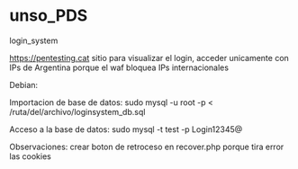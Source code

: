 # unso_PDS
login_system

https://pentesting.cat sitio para visualizar el login, acceder unicamente con IPs de Argentina porque el waf bloquea IPs internacionales

Debian:

Importacion de base de datos:  sudo mysql -u root -p < /ruta/del/archivo/loginsystem_db.sql

Acceso a la base de datos: sudo mysql -t test -p Login12345@


Observaciones: crear boton de retroceso en recover.php porque tira error las cookies
